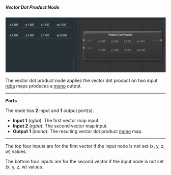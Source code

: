 ##### Vector Dot Product Node

![vector dot](images/vectordot.png)

The vector dot product node applies the vector dot product on two input [rgba](28_types.md) maps produces a [mono](28_types.md) output.

---

**Ports**

The node has **2** input and **1** output port(s).

- **Input 1** (*rgba*): The first vector map input.
- **Input 2** (*rgba*): The second vector map input.
- **Output 1** (*mono*): The resulting vector dot product [mono](28_types.md) map.

---

The top four inputs are for the first vector if the input node is not set (x, y, z, w) values.

The bottom four inputs are for the second vector if the input node is not set (x, y, z, w) values.